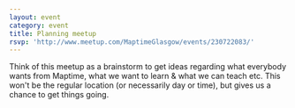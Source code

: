 ```yaml
---
layout: event
category: event
title: Planning meetup
rsvp: 'http://www.meetup.com/MaptimeGlasgow/events/230722083/'
---
```


Think of this meetup as a brainstorm to get ideas regarding what everybody wants from Maptime, what we want to learn & what we can teach etc. This won't be the regular location (or necessarily day or time), but gives us a chance to get things going.
